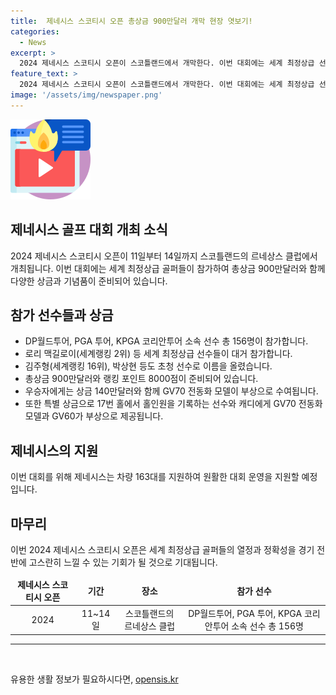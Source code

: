 ```yaml
---
title:  제네시스 스코티시 오픈 총상금 900만달러 개막 현장 엿보기!
categories:
  - News
excerpt: >
  2024 제네시스 스코티시 오픈이 스코틀랜드에서 개막한다. 이번 대회에는 세계 최정상급 선수들뿐만 아니라 김주형, 박상현 등도 참가한다. 상금 900만달러와 함께 GV70 전동화 모델이 부상으로 수여되며, 원활한 대회 운영을 위해 제네시스 차량 163대가 지원된다. 17번 홀에서 홀인원을 기록하는 선수와 캐디에게도 특별한 부상이 기다리고 있다.
feature_text: >
  2024 제네시스 스코티시 오픈이 스코틀랜드에서 개막한다. 이번 대회에는 세계 최정상급 선수들뿐만 아니라 김주형, 박상현 등도 참가한다. 상금 900만달러와 함께 GV70 전동화 모델이 부상으로 수여되며, 원활한 대회 운영을 위해 제네시스 차량 163대가 지원된다. 17번 홀에서 홀인원을 기록하는 선수와 캐디에게도 특별한 부상이 기다리고 있다.
image: '/assets/img/newspaper.png'
---
```


<p><img src="/assets/img/news.png" alt="rentncar 속보" /></p>

<h2>제네시스 골프 대회 개최 소식</h2>

<p data-ke-size="size16">2024 제네시스 스코티시 오픈이 11일부터 14일까지 스코틀랜드의 르네상스 클럽에서 개최됩니다. 이번 대회에는 세계 최정상급 골퍼들이 참가하여 총상금 900만달러와 함께 다양한 상금과 기념품이 준비되어 있습니다.</p>

<h2 data-ke-size="size26">참가 선수들과 상금</h2>

<ul>
  <li>DP월드투어, PGA 투어, KPGA 코리안투어 소속 선수 총 156명이 참가합니다.</li>
  <li>로리 맥길로이(세계랭킹 2위) 등 세계 최정상급 선수들이 대거 참가합니다.</li>
  <li>김주형(세계랭킹 16위), 박상현 등도 초청 선수로 이름을 올렸습니다.</li>
  <li>총상금 900만달러와 랭킹 포인트 8000점이 준비되어 있습니다.</li>
  <li>우승자에게는 상금 140만달러와 함께 GV70 전동화 모델이 부상으로 수여됩니다.</li>
  <li>또한 특별 상금으로 17번 홀에서 홀인원을 기록하는 선수와 캐디에게 GV70 전동화 모델과 GV60가 부상으로 제공됩니다.</li>
</ul>

<h2 data-ke-size="size26">제네시스의 지원</h2>

<p data-ke-size="size16">이번 대회를 위해 제네시스는 차량 163대를 지원하여 원활한 대회 운영을 지원할 예정입니다.</p>

<h2 data-ke-size="size26">마무리</h2>

<p data-ke-size="size16">이번 2024 제네시스 스코티시 오픈은 세계 최정상급 골퍼들의 열정과 정확성을 경기 전반에 고스란히 느낄 수 있는 기회가 될 것으로 기대됩니다.</p>

<table>
<thead>
<tr>
<td style="text-align: center; height: 17px;"><b>제네시스 스코티시 오픈</b></td>
<td style="text-align: center; height: 17px;"><b>기간</b></td>
<td style="text-align: center; height: 17px;"><b>장소</b></td>
<td style="text-align: center; height: 17px;"><b>참가 선수</b></td>
</tr>
</thead>
<tbody>
<tr>
<td style="text-align: center; height: 17px;">2024</td>
<td style="text-align: center; height: 17px;">11~14일</td>
<td style="text-align: center; height: 17px;">스코틀랜드의 르네상스 클럽</td>
<td style="text-align: center; height: 17px;">DP월드투어, PGA 투어, KPGA 코리안투어 소속 선수 총 156명</td>
</tr>
</tbody>
</table>

<hr>

<p data-ke-size="size16">&nbsp;</p>
유용한 생활 정보가 필요하시다면, <a href="https://opensis.kr" rel="dofollow">opensis.kr</a>


